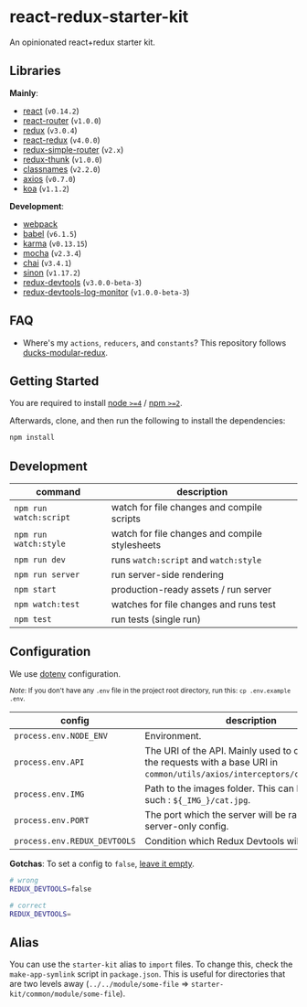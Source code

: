 # react-redux-starter-kit
An opinionated react+redux starter kit.

## Libraries
**Mainly**:
- [react](http://facebook.github.io/react) (`v0.14.2`)
- [react-router](http://rackt.github.io/react-router) (`v1.0.0`)
- [redux](http://rackt.github.io/redux) (`v3.0.4`)
- [react-redux](http://github.com/gaearon/react-redux) (`v4.0.0`)
- [redux-simple-router](http://rackt.github.io/redux) (`v2.x`)
- [redux-thunk](http://github.com/gaearon/redux-thunk) (`v1.0.0`)
- [classnames](http://github.com/JedWatson/classnames) (`v2.2.0`)
- [axios](https://github.com/mzabriskie/axios) (`v0.7.0`)
- [koa](http://koajs.com) (`v1.1.2`)

**Development**:
- [webpack](http://webpack.github.io)
- [babel](http://babeljs.io) (`v6.1.5`)
- [karma](http://karma-runner.github.io/) (`v0.13.15`)
- [mocha](http://mochajs.org) (`v2.3.4`)
- [chai](http://chaijs.com) (`v3.4.1`)
- [sinon](sinonjs.org) (`v1.17.2`)
- [redux-devtools](https://github.com/gaearon/redux-devtools/) (`v3.0.0-beta-3`)
- [redux-devtools-log-monitor](https://github.com/gaearon/redux-devtools/) (`v1.0.0-beta-3`)

## FAQ
- Where's my `actions`, `reducers`, and `constants`? This repository follows [ducks-modular-redux](https://github.com/erikras/ducks-modular-redux).

## Getting Started
You are required to install [node `>=4`](nodejs.org) / [npm `>=2`](npmjs.com).

Afterwards, clone, and then run the following to install the dependencies:
```bash
npm install
```

## Development
|command|description|
|----|----|
|`npm run watch:script`|watch for file changes and compile scripts|
|`npm run watch:style`|watch for file changes and compile stylesheets|
|`npm run dev`|runs `watch:script` and `watch:style`|
|`npm run server`|run server-side rendering|
|`npm start`|production-ready assets / run server|
|`npm watch:test`|watches for file changes and runs test|
|`npm test`|run tests (single run)|

## Configuration
We use [dotenv](https://www.npmjs.com/package/dotenv-style) configuration.

<sub>*Note*: If you don't have any `.env` file in the project root directory, run this: `cp .env.example .env`.</sub>

|config|description|
|----|----|
|`process.env.NODE_ENV`|Environment.|
|`process.env.API`|The URI of the API. Mainly used to concatenate the requests with a base URI in `common/utils/axios/interceptors/concatBaseUrl`.|
|`process.env.IMG`|Path to the images folder. This can be used as such : ````${_IMG_}/cat.jpg````.|
|`process.env.PORT`|The port which the server will be ran. This is a server-only config.|
|`process.env.REDUX_DEVTOOLS`|Condition which Redux Devtools will be enabled.|

**Gotchas**: To set a config to `false`, [leave it empty](https://github.com/motdotla/dotenv/issues/74#issuecomment-113287892).
```bash
# wrong
REDUX_DEVTOOLS=false

# correct
REDUX_DEVTOOLS=
```

## Alias
You can use the `starter-kit` alias to `import` files. To change this, check the `make-app-symlink` script in `package.json`. This is useful for directories that are two levels away (`../../module/some-file` => `starter-kit/common/module/some-file`).
